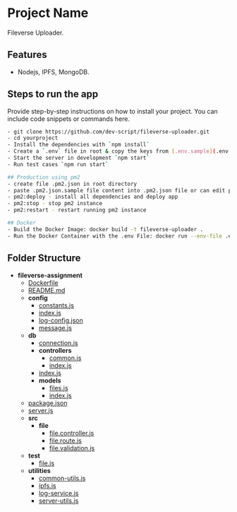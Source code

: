 # Project Name

Fileverse Uploader.

## Features

- Nodejs, IPFS, MongoDB.

## Steps to run the app

Provide step-by-step instructions on how to install your project. You can include code snippets or commands here.

```bash
- git clone https://github.com/dev-script/fileverse-uploader.git
- cd yourproject
- Install the dependencies with `npm install`
- Create a `.env` file in root & copy the keys from [.env.sample](.env.sample) file
- Start the server in development `npm start`
- Run test cases `npm run start`

## Production using pm2
- create file .pm2.json in root directory
- paste .pm2.json.sample file content into .pm2.json file or can edit pm2 configs 
- pm2:deploy - install all dependencies and deploy app
- pm2:stop - stop pm2 instance
- pm2:restart - restart running pm2 instance

## Docker
- Build the Docker Image: docker build -t fileverse-uploader .
- Run the Docker Container with the .env File: docker run --env-file .env fileverse-uploader
```
## Folder Structure

- __fileverse\-assignment__
   - [Dockerfile](Dockerfile)
   - [README.md](README.md)
   - __config__
     - [constants.js](config/constants.js)
     - [index.js](config/index.js)
     - [log\-config.json](config/log-config.json)
     - [message.js](config/message.js)
   - __db__
     - [connection.js](db/connection.js)
     - __controllers__
       - [common.js](db/controllers/common.js)
       - [index.js](db/controllers/index.js)
     - [index.js](db/index.js)
     - __models__
       - [files.js](db/models/files.js)
       - [index.js](db/models/index.js)
   - [package.json](package.json)
   - [server.js](server.js)
   - __src__
     - __file__
       - [file.controller.js](src/file/file.controller.js)
       - [file.route.js](src/file/file.route.js)
       - [file.validation.js](src/file/file.validation.js)
   - __test__
     - [file.js](test/file.js)
   - __utilities__
     - [common\-utils.js](utilities/common-utils.js)
     - [ipfs.js](utilities/ipfs.js)
     - [log\-service.js](utilities/log-service.js)
     - [server\-utils.js](utilities/server-utils.js)

